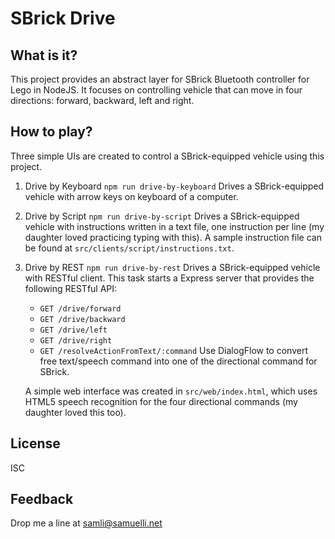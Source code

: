 # SBrick Drive

## What is it?
This project provides an abstract layer for SBrick Bluetooth controller for Lego in NodeJS. It focuses on controlling vehicle that can move in four directions: forward, backward, left and right.

## How to play?
Three simple UIs are created to control a SBrick-equipped vehicle using this project.

1. Drive by Keyboard
`npm run drive-by-keyboard` Drives a SBrick-equipped vehicle with arrow keys on keyboard of a computer.
2. Drive by Script
`npm run drive-by-script` Drives a SBrick-equipped vehicle with instructions written in a text file, one instruction per line (my daughter loved practicing typing with this). A sample instruction file can be found at `src/clients/script/instructions.txt`.
3. Drive by REST
`npm run drive-by-rest` Drives a SBrick-equipped vehicle with RESTful client. This task starts a Express server that provides the following RESTful API:
    * `GET /drive/forward`
    * `GET /drive/backward`
    * `GET /drive/left`
    * `GET /drive/right`
    * `GET /resolveActionFromText/:command` Use DialogFlow to convert free text/speech command into one of the directional command for SBrick.
    
    A simple web interface was created in `src/web/index.html`, which uses HTML5 speech recognition for the four directional commands (my daughter loved this too).

## License
ISC

## Feedback
Drop me a line at samli@samuelli.net

